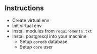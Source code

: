 ## Instructions

- Create virtual env
- Init virtual env
- Install modules from `requirements.txt`
- Install postgresql into your machine
  - Setup `coredb` database
  - Setup `core` user
